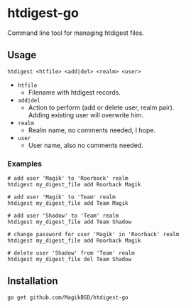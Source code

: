 # htdigest-go

Command line tool for managing htdigest files.


## Usage

    htdigest <htfile> <add|del> <realm> <user>

- `htfile`
    - Filename with htdigest records.
- `add|del`
    - Action to perform (add or delete user, realm pair).  
      Adding existing user will overwrite him.
- `realm`
    - Realm name, no comments needed, I hope.
- `user`
    - User name, also no comments needed.

### Examples

    # add user 'Magik' to 'Roorback' realm
    htdigest my_digest_file add Roorback Magik

    # add user 'Magik' to 'Team' realm
    htdigest my_digest_file add Team Magik

    # add user 'Shadow' to 'Team' realm
    htdigest my_digest_file add Team Shadow

    # change password for user 'Magik' in 'Roorback' realm
    htdigest my_digest_file add Roorback Magik

    # delete user 'Shadow' from 'Team' realm
    htdigest my_digest_file del Team Shadow    


## Installation

    go get github.com/MagikBSD/htdigest-go
